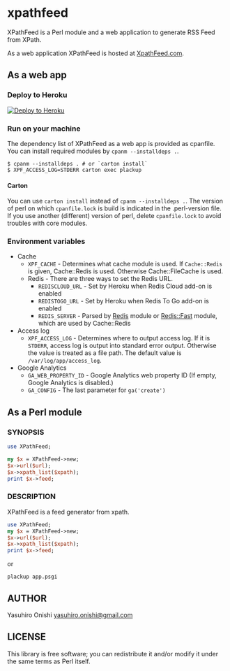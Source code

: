 xpathfeed
=========

XPathFeed is a Perl module and a web application to generate RSS Feed from XPath.

As a web application XPathFeed is hosted at [XpathFeed.com](http://xpathfeed.com/).

As a web app
------------

### Deploy to Heroku

[![Deploy to Heroku](https://www.herokucdn.com/deploy/button.png)](https://heroku.com/deploy?template=https://github.com/onishi/xpathfeed/tree/master)

### Run on your machine

The dependency list of XPathFeed as a web app is provided as cpanfile. You can install required modules by `cpanm --installdeps .`.

```
$ cpanm --installdeps . # or `carton install`
$ XPF_ACCESS_LOG=STDERR carton exec plackup
```

#### Carton

You can use `carton install` instead of `cpanm --installdeps .`. The version of perl on which `cpanfile.lock` is build is indicated in the .perl-version file. If you use another (different) version of perl, delete `cpanfile.lock` to avoid troubles with core modules.

### Environment variables

- Cache
  - `XPF_CACHE` - Determines what cache module is used. If `Cache::Redis` is given, Cache::Redis is used. Otherwise Cache::FileCache is used.
  - Redis - There are three ways to set the Redis URL.
    - `REDISCLOUD_URL` - Set by Heroku when Redis Cloud add-on is enabled
    - `REDISTOGO_URL` - Set by Heroku when Redis To Go add-on is enabled
    - `REDIS_SERVER` - Parsed by [Redis](https://metacpan.org/pod/Redis) module or [Redis::Fast](https://metacpan.org/pod/Redis::Fast) module, which are used by Cache::Redis
- Access log
  - `XPF_ACCESS_LOG` - Determines where to output access log. If it is `STDERR`, access log is output into standard error output. Otherwise the value is treated as a file path. The default value is `/var/log/app/access_log`.
- Google Analytics
  - `GA_WEB_PROPERTY_ID` - Google Analytics web property ID (If empty, Google Analytics is disabled.)
  - `GA_CONFIG` - The last parameter for `ga('create')`

As a Perl module
----------------

### SYNOPSIS

```perl
use XPathFeed;

my $x = XPathFeed->new;
$x->url($url);
$x->xpath_list($xpath);
print $x->feed;
```

### DESCRIPTION

XPathFeed is a feed generator from xpath.

```perl
use XPathFeed;
my $x = XPathFeed->new;
$x->url($url);
$x->xpath_list($xpath);
print $x->feed;
```
or

`plackup app.psgi`

AUTHOR
------

Yasuhiro Onishi <yasuhiro.onishi@gmail.com>

LICENSE
-------

This library is free software; you can redistribute it and/or modify it under the same terms as Perl itself.
